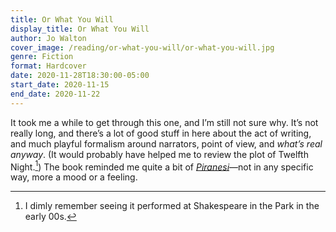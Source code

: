 ```yaml
---
title: Or What You Will
display_title: Or What You Will
author: Jo Walton
cover_image: /reading/or-what-you-will/or-what-you-will.jpg
genre: Fiction
format: Hardcover
date: 2020-11-28T18:30:00-05:00
start_date: 2020-11-15
end_date: 2020-11-22
---
```


It took me a while to get through this one, and I’m still not sure why. It’s not really long, and there’s a lot of good stuff in here about the act of writing, and much playful formalism around narrators, point of view, and *what’s real anyway*. (It would probably have helped me to review the plot of Twelfth Night.[^1]) The book reminded me quite a bit of [*Piranesi*](/reading/piranesi)—not in any specific way, more a mood or a feeling.

[^1]: I dimly remember seeing it performed at Shakespeare in the Park in the early 00s.
